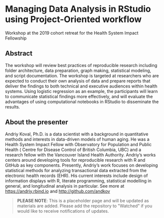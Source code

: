 # Managing Data Analysis in RStudio using Project-Oriented workflow
Workshop at the 2019 cohort retreat for the Health System Impact Fellowship 

## Abstract

The workshop will review best practices of reproducible research including folder architecture, data preparation, graph making, statistical modeling, and script documentation. The workshop is targeted at researchers who are expected to conduct their own analysis of data and prepare reports that deliver the findings to both technical and executive audiences within health systems. Using logistic regression as an example, the participants will learn to communicate statistical findings more effectively, and will evaluate the advantages of using computational notebooks in RStudio to disseminate the results.


## About the presenter

Andriy Koval, Ph.D. is a data scientist with a background in quantitative methods and interests in data-driven models of human aging. He was a Health System Impact Fellow with Observatory for Population and Public Health ( Centre for Disease Control of British Columbia, UBC) and a research fellow with the Vancouver Island Health Authority. Andriy’s works centers around developing tools for reproducible research with R and GitHub as key components. Presently, Andriy’s work focuses on developing statistical methods for analyzing transactional data extracted from the electronic health records (EHR). His current interests include design of information displays with R, literate programming, statistical modelling in general, and longitudinal analysis in particular. See more at https://andriy.rbind.io and http://github.com/andkov

> **PLEASE NOTE**: This is a placeholder page and will be updated as materials are added. Please add the repository to "Watched" if you would like to receive notifications of updates. 
